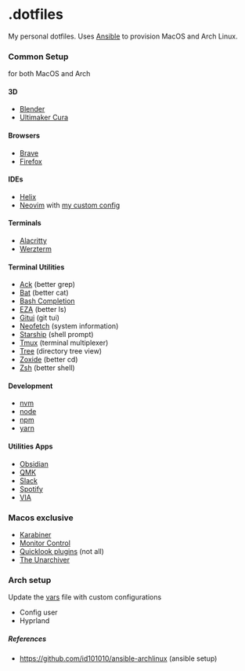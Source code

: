 # .dotfiles

My personal dotfiles.
Uses [Ansible](https://www.ansible.com) to provision MacOS and Arch Linux.

### Common Setup
for both MacOS and Arch

#### 3D
- [Blender](https://www.blender.org)
- [Ultimaker Cura](https://ultimaker.com/software/ultimaker-cura)

#### Browsers
- [Brave](https://brave.com)
- [Firefox](https://www.mozilla.org/en-US/firefox/new)

#### IDEs
- [Helix](https://helix-editor.com)
- [Neovim](https://neovim.io) with [my custom config](https://github.com/vicentelyrio/nvim)

#### Terminals
- [Alacritty](https://github.com/alacritty/alacritty)
- [Werzterm](https://wezfurlong.org/wezterm/index.html)

#### Terminal Utilities
- [Ack](https://github.com/samaaron/ack) (better grep)
- [Bat](https://github.com/sharkdp/bat) (better cat)
- [Bash Completion](https://github.com/scop/bash-completion)
- [EZA](https://github.com/eza-community/eza) (better ls)
- [Gitui](https://github.com/extrawurst/gitui) (git tui)
- [Neofetch](https://github.com/dylanaraps/neofetch) (system information)
- [Starship](https://starship.rs/) (shell prompt)
- [Tmux](https://github.com/tmux) (terminal multiplexer)
- [Tree](https://github.com/Old-Man-Programmer/tree) (directory tree view)
- [Zoxide](https://github.com/ajeetdsouza/zoxide) (better cd)
- [Zsh](https://www.zsh.org/) (better shell)

#### Development
- [nvm](https://github.com/nvm-sh/nvm)
- [node](https://nodejs.org)
- [npm](https://www.npmjs.com)
- [yarn](https://yarnpkg.com)

#### Utilities Apps
- [Obsidian](https://obsidian.md)
- [QMK](https://qmk.fm)
- [Slack](https://slack.com)
- [Spotify](https://www.spotify.com)
- [VIA](https://www.caniusevia.com)

### Macos exclusive
- [Karabiner](https://karabiner-elements.pqrs.org/)
- [Monitor Control](https://github.com/MonitorControl/MonitorControl)
- [Quicklook plugins](https://www.quicklookplugins.com/) (not all)
- [The Unarchiver](https://theunarchiver.mom/)

### Arch setup
Update the [vars](https://github.com/vicentelyrio/.dotfiles/provision/arch/vars/all.yml) file with custom configurations

- Config user
- Hyprland


##### References
- https://github.com/id101010/ansible-archlinux (ansible setup)
